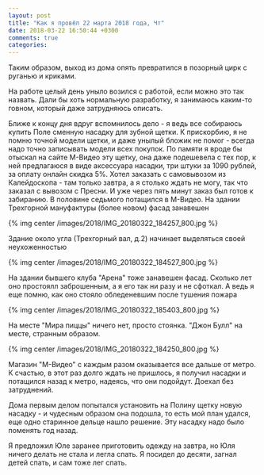 ```yaml
---
layout: post
title: "Как я провёл 22 марта 2018 года, Чт"
date: 2018-03-22 16:50:44 +0300
comments: true
categories: 
---
```


Таким образом, выход из дома опять превратился в позорный цирк с руганью и криками.

На работе целый день уныло возился с работой, если можно это так назвать. Дали бы хоть нормальную разработку, я занимаюсь каким-то говном, который даже затрудняюсь описать.

Ближе к концу дня вдруг вспомнилось дело - я ведь все собираюсь купить Поле сменную насадку для зубной щетки. К прискорбию, я не помню точной модели щетки, и даже унылый бложик не помог - всегда надо точно записывать модели всех покупок. По памяти я вроде бы отыскал на сайте М-Видео эту щетку, она даже подешевела с тех пор, к ней предлагаюся в виде аксессуара насадки, три штуки за 1090 рублей, за оплату онлайн скидка 5%. Хотел заказать с самовывозом из Калейдоскопа - там только завтра, а я столько ждать не могу, так что заказал с вывозом с Пресни.  И уже через пять минут заказ был готов к забиранию. В половине седьмого потащился в М-Видео. На здании Трехгорной мануфактуры (более новом) фасад занавешен

{% img center /images/2018/IMG_20180322_184257_800.jpg %}

Здание около угла (Трехгорный вал, д.2) начинает выделяться своей неухоженностью

{% img center /images/2018/IMG_20180322_184527_800.jpg %}

На здании бывшего клуба "Арена" тоже занавешен фасад. Сколько лет оно простоялл заброшенным, а я его так ни разу и не сфоткал. А ведь я еще помню, как оно стояло обледеневшим после тушения пожара

{% img center /images/2018/IMG_20180322_185403_800.jpg %}

На месте "Мира пиццы" ничего нет, просто стоянка. "Джон Булл" на месте, странным образом.

{% img center /images/2018/IMG_20180322_184250_800.jpg %}

Магазин "М-Видео" с каждым разом оказывается все дальше от метро. К счастью, в этот раз долго ждать не пришлось, я получил насадки и потащился назад к метро, надеясь, что они подойдут. Доехал без затруднений.

Дома первым делом попытался установить на Полину щетку новую насадку - и чудесным образом она подошла, то есть мой план удался, еще одно старинное дельце нашло решение. Эту насадку надо было поменять год назад.

Я предложил Юле заранее приготовить одежду на завтра, но Юля ничего делать не стала и легла спать. Я посидел до десяти, загнал детей спать, и сам тоже лег спать.